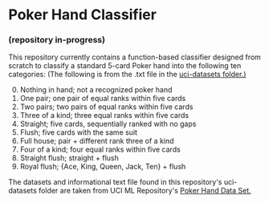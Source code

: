 # Poker Hand Classifier
### (repository in-progress)


This repository currently contains a function-based classifier designed from scratch to classify a standard 5-card Poker hand into the following ten categories:
(The following is from the .txt file in the [uci-datasets folder.)](https://github.com/asattiraju13/poker-hand-classifier/tree/main/uci-datasets)


   0. Nothing in hand; not a recognized poker hand 
   1. One pair; one pair of equal ranks within five cards
   2. Two pairs; two pairs of equal ranks within five cards
   3. Three of a kind; three equal ranks within five cards
   4. Straight; five cards, sequentially ranked with no gaps
   5. Flush; five cards with the same suit
   6. Full house; pair + different rank three of a kind
   7. Four of a kind; four equal ranks within five cards
   8. Straight flush; straight + flush
   9. Royal flush; {Ace, King, Queen, Jack, Ten} + flush
      
 The datasets and informational text file found in this repository's uci-datasets folder are taken from UCI ML Repository's [Poker Hand Data Set.](https://archive.ics.uci.edu/ml/datasets/Poker+Hand)
